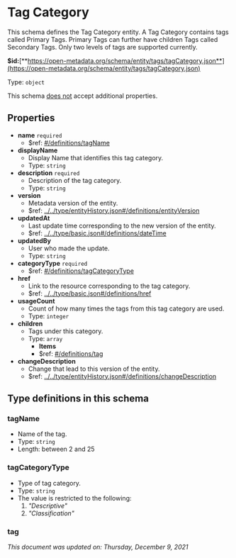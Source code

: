 # Tag Category

This schema defines the Tag Category entity. A Tag Category contains tags called Primary Tags. Primary Tags can further have children Tags called Secondary Tags. Only two levels of tags are supported currently.

**$id:**[**https://open-metadata.org/schema/entity/tags/tagCategory.json**](https://open-metadata.org/schema/entity/tags/tagCategory.json)

Type: `object`

This schema <u>does not</u> accept additional properties.

## Properties
- **name** `required`
  - $ref: [#/definitions/tagName](#tagname)
- **displayName**
  - Display Name that identifies this tag category.
  - Type: `string`
- **description** `required`
  - Description of the tag category.
  - Type: `string`
- **version**
  - Metadata version of the entity.
  - $ref: [../../type/entityHistory.json#/definitions/entityVersion](../types/entityhistory.md#entityversion)
- **updatedAt**
  - Last update time corresponding to the new version of the entity.
  - $ref: [../../type/basic.json#/definitions/dateTime](../types/basic.md#datetime)
- **updatedBy**
  - User who made the update.
  - Type: `string`
- **categoryType** `required`
  - $ref: [#/definitions/tagCategoryType](#tagcategorytype)
- **href**
  - Link to the resource corresponding to the tag category.
  - $ref: [../../type/basic.json#/definitions/href](../types/basic.md#href)
- **usageCount**
  - Count of how many times the tags from this tag category are used.
  - Type: `integer`
- **children**
  - Tags under this category.
  - Type: `array`
    - **Items**
    - $ref: [#/definitions/tag](#tag)
- **changeDescription**
  - Change that lead to this version of the entity.
  - $ref: [../../type/entityHistory.json#/definitions/changeDescription](../types/entityhistory.md#changedescription)

## Type definitions in this schema

### tagName

- Name of the tag.
- Type: `string`
- Length: between 2 and 25

### tagCategoryType

- Type of tag category.
- Type: `string`
- The value is restricted to the following: 
  1. _"Descriptive"_
  2. _"Classification"_

### tag

_This document was updated on: Thursday, December 9, 2021_
